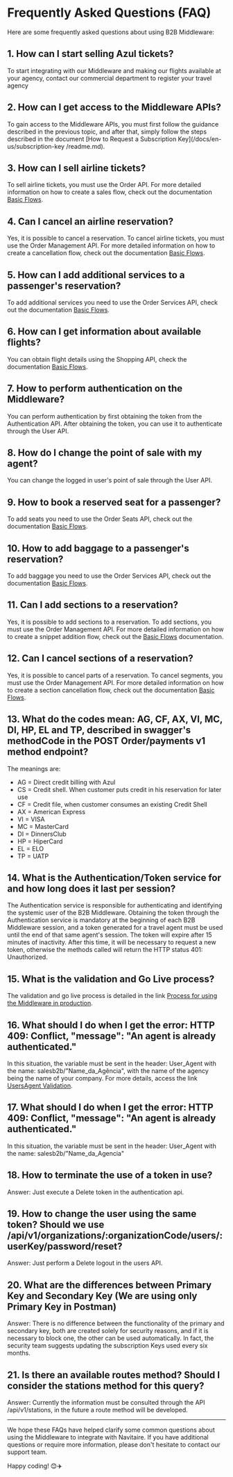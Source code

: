 # Frequently Asked Questions (FAQ)

Here are some frequently asked questions about using B2B Middleware:

## 1. How can I start selling Azul tickets?

To start integrating with our Middleware and making our flights available at your agency, contact our commercial department to register your travel agency

## 2. How can I get access to the Middleware APIs?

To gain access to the Middleware APIs, you must first follow the guidance described in the previous topic, and after that, simply follow the steps described in the document [How to Request a Subscription Key](/docs/en-us/subscription-key /readme.md).

## 3. How can I sell airline tickets?

To sell airline tickets, you must use the Order API. For more detailed information on how to create a sales flow, check out the documentation [Basic Flows](/docs/en-us/postman/README.md).

## 4. Can I cancel an airline reservation?

Yes, it is possible to cancel a reservation.
To cancel airline tickets, you must use the Order Management API. For more detailed information on how to create a cancellation flow, check out the documentation [Basic Flows](/docs/en-us/postman/README.md).

## 5. How can I add additional services to a passenger's reservation?

To add additional services you need to use the Order Services API, check out the documentation [Basic Flows](/docs/en-us/postman/README.md).

## 6. How can I get information about available flights?

You can obtain flight details using the Shopping API, check the documentation [Basic Flows](/docs/en-us/postman/README.md).

## 7. How to perform authentication on the Middleware?

You can perform authentication by first obtaining the token from the Authentication API. After obtaining the token, you can use it to authenticate through the User API.

## 8. How do I change the point of sale with my agent?

You can change the logged in user's point of sale through the User API.

## 9. How to book a reserved seat for a passenger?

To add seats you need to use the Order Seats API, check out the documentation [Basic Flows](/docs/en-us/postman/README.md).

## 10. How to add baggage to a passenger's reservation?

To add baggage you need to use the Order Services API, check out the documentation [Basic Flows](/docs/en-us/postman/README.md).

## 11. Can I add sections to a reservation?

Yes, it is possible to add sections to a reservation.
To add sections, you must use the Order Management API. For more detailed information on how to create a snippet addition flow, check out the [Basic Flows](/docs/en-us/postman/README.md) documentation.

## 12. Can I cancel sections of a reservation?

Yes, it is possible to cancel parts of a reservation.
To cancel segments, you must use the Order Management API. For more detailed information on how to create a section cancellation flow, check out the documentation [Basic Flows](/docs/en-us/postman/README.md).

## 13. What do the codes mean: AG, CF, AX, VI, MC, DI, HP, EL and TP, described in swagger's methodCode in the POST Order/payments v1 method endpoint?

The meanings are: 
- AG = Direct credit billing with Azul
- CS = Credit shell. When customer puts credit in his reservation for later use
- CF = Credit file, when customer consumes an existing Credit Shell
- AX = American Express 
- VI = VISA 
- MC = MasterCard 
- DI = DinnersClub 
- HP = HiperCard 
- EL = ELO 
- TP = UATP

## 14. What is the Authentication/Token service for and how long does it last per session?

The Authentication service is responsible for authenticating and identifying the systemic user of the B2B Middleware.
Obtaining the token through the Authentication service is mandatory at the beginning of each B2B Middleware session, and a token generated for a travel agent must be used until the end of that same agent's session.
The token will expire after 15 minutes of inactivity. After this time, it will be necessary to request a new token, otherwise the methods called will return the HTTP status 401: Unauthorized.

## 15. What is the validation and Go Live process?
 
The validation and go live process is detailed in the link [Process for using the Middleware in production](/docs/en-us/start-production-process/readme.md).

## 16. What should I do when I get the error: HTTP 409: Conflict, "message": "An agent is already authenticated."

In this situation, the variable must be sent in the header: User_Agent with the name: salesb2b/"Name_da_Agência", with the name of the agency being the name of your company. For more details, access the link [UsersAgent Validation](/README.en.md).


## 17. What should I do when I get the error: HTTP 409: Conflict, "message": "An agent is already authenticated."

In this situation, the variable must be sent in the header: User_Agent with the name: salesb2b/"Name_da_Agencia"

## 18. How to terminate the use of a token in use?
Answer: Just execute a Delete token in the authentication api.


## 19. How to change the user using the same token? Should we use /api/v1/organizations/:organizationCode/users/:userKey/password/reset?
Answer: Just perform a Delete logout in the users API.


## 20. What are the differences between Primary Key and Secondary Key (We are using only Primary Key in Postman)
Answer: There is no difference between the functionality of the primary and secondary key, both are created solely for security reasons, and if it is necessary to block one, the other can be used automatically. In fact, the security team suggests updating the subscription Keys used every six months.


## 21. Is there an available routes method? Should I consider the stations method for this query?
Answer: Currently the information must be consulted through the API /api/v1/stations, in the future a route method will be developed.


---

We hope these FAQs have helped clarify some common questions about using the Middleware to integrate with Navitaire. If you have additional questions or require more information, please don't hesitate to contact our support team.

Happy coding! 😊✈️
